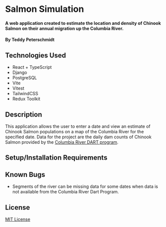 # Salmon Simulation

####  A web application created to estimate the location and density of Chinook Salmon on their annual migration up the Columbia River.

#### By Teddy Peterschmidt

## Technologies Used

* React + TypeScript
* Django
* PostgreSQL
* Vite
* Vitest
* TailwindCSS
* Redux Toolkit

## Description

This application allows the user to enter a date and view an estimate of Chinook Salmon populations on a map of the Columbia River for the specified date. Data for the project are the daily dam counts of Chinook Salmon provided by the [Columbia River DART program](https://www.cbr.washington.edu/dart). 

## Setup/Installation Requirements

## Known Bugs

* Segments of the river can be missing data for some dates when data is not available from the Columbia River Dart Program. 

## License   

[MIT License](./LICENSE)